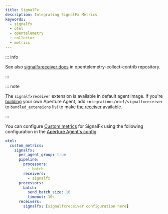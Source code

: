 ```yaml
---
title: SignalFx
description: Integrating SignalFx Metrics
keywords:
  - signalfx
  - otel
  - opentelemetry
  - collector
  - metrics
---
```


::: info

See also [signalfxreceiver docs][receiver] in opentelemetry-collect-contrib
repository.

:::

::: note

The `signalfxreceiver` extension is available in default agent image. If you're
[building][build] your own Aperture Agent, add
`integrations/otel/signalfxreceiver` to `bundled_extensions` list to make [the
receiver][receiver] available.

:::

You can configure [Custom metrics][custom-metrics] for SignalFx using the
following configuration in the [Aperture Agent's config][agent-config]:

```yaml
otel:
  custom_metrics:
    signalfx:
      per_agent_group: true
      pipeline:
        processors:
          - batch
        receivers:
          - signalfx
      processors:
        batch:
          send_batch_size: 10
          timeout: 10s
      receivers:
        signalfx: [signalfxreceiver configuration here]
```

[build]: /reference/aperturectl/build/agent/agent.md
[receiver]:
  https://github.com/open-telemetry/opentelemetry-collector-contrib/tree/main/receiver/signalfxreceiver
[custom-metrics]: /reference/configuration/agent.md#custom-metrics-config
[agent-config]: /reference/configuration/agent.md#agent-o-t-e-l-config
